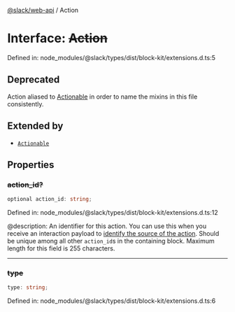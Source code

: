 [@slack/web-api](../index.md) / Action

# Interface: ~~Action~~

Defined in: node\_modules/@slack/types/dist/block-kit/extensions.d.ts:5

## Deprecated

Action aliased to [Actionable](Actionable.md) in order to name the mixins in this file consistently.

## Extended by

- [`Actionable`](Actionable.md)

## Properties

### ~~action\_id?~~

```ts
optional action_id: string;
```

Defined in: node\_modules/@slack/types/dist/block-kit/extensions.d.ts:12

@description: An identifier for this action. You can use this when you receive an interaction payload to
[identify the source of the action](https://docs.slack.dev/interactivity/handling-user-interaction#payloads). Should be unique
among all other `action_id`s in the containing block. Maximum length for this field is 255 characters.

***

### ~~type~~

```ts
type: string;
```

Defined in: node\_modules/@slack/types/dist/block-kit/extensions.d.ts:6
